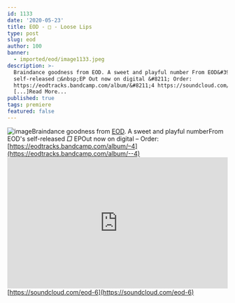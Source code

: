 ```yaml
---
id: 1133
date: '2020-05-23'
title: EOD - □ - Loose Lips
type: post
slug: eod
author: 100
banner:
  - imported/eod/image1133.jpeg
description: >-
  Braindance goodness from EOD. A sweet and playful number From EOD&#39;s
  self-released □&nbsp;EP Out now on digital &#8211; Order:
  https://eodtracks.bandcamp.com/album/&#8211;4 https://soundcloud.com/eod-6
  [...]Read More...
published: true
tags: premiere
featured: false
---
```

![image](../imported/eod/image1133.jpeg)Braindance goodness from [EOD](https://eodtracks.bandcamp.com/). A sweet and playful numberFrom EOD's self-released _□_ EPOut now on digital – Order: [](https://eodtracks.bandcamp.com/album/--4)[https://eodtracks.bandcamp.com/album/–4](https://eodtracks.bandcamp.com/album/--4)<iframe width='100%' height='300' scrolling='no' frameborder='no' allow='autoplay' src='https://w.soundcloud.com/player/?url=https%3A//api.soundcloud.com/tracks/826610659&color=%23ff5500&auto_play=false&hide_related=true&show_comments=true&show_user=true&show_reposts=false&show_teaser=false'></iframe>[](https://soundcloud.com/eod-6)[https://soundcloud.com/eod-6](https://soundcloud.com/eod-6)